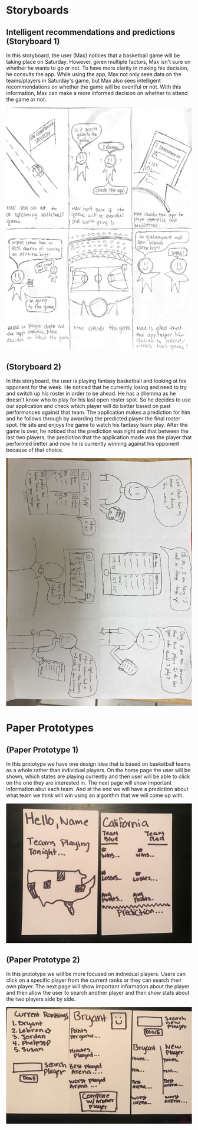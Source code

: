 # Storyboards
## Intelligent recommendations and predictions (Storyboard 1)
In this storyboard, the user (Max) notices that a basketball game will be taking place on Saturday. However, given multiple factors, Max isn't sure on whether he wants to go or not. To have more clarity in making his decision, he consults the app. While using the app, Max not only sees data on the teams/players in Saturday's game, but Max also sees intelligent recommendations on whether the game will be eventful or not. With this information, Max can make a more informed decision on whether to attend the game or not.

![Storyboard 1](/storyboard1.jpg)

## (Storyboard 2)
In this storyboard, the user is playing fantasy basketball and looking at his opponent for the week. He noticed that he currently losing and need to try and switch up his roster in order to be ahead. He has a dilemma as he doesn't know who to play for his last open roster spot. So he decides to use our application and check which player will do better based on past performances against that team. The application makes a prediction for him and he follows through by awarding the predicted player the final roster spot. He sits and enjoys the game to watch his fantasy team play. After the game is over, he noticed that the prediction was right and that between the last two players, the prediction that the application made was the player that performed better and now he is currently winning against his opponent because of that choice. 

![StoryBoard 2](/IMG_1541.JPG)
# Paper Prototypes
## (Paper Prototype 1)
In this prototype we have one design idea that is based on basketball teams as a whole rather than individual players. On the home page the user will be shown, which states are playing currently and then user will be able to click on the one they are interested in. The next page will show important information abut each team. And at the end we will have a prediction about what team we think will win using an algorithm that we will come up with. 

![Prototype 1](/Prototype1.jpg)

## (Paper Prototype 2)
In this prototype we will be more focused on individual players. Users can click on a specific player from the current ranks or they can search their own player. The next page will show important information about the player and then allow the user to search another player and then show stats about the two players side by side. 

![Prototype 2](/Prototype2.jpg)
